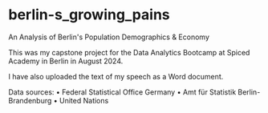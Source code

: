 # berlin-s_growing_pains
An Analysis of Berlin's Population Demographics &amp; Economy

This was my capstone project for the Data Analytics Bootcamp at Spiced Academy in Berlin in August 2024.

I have also uploaded the text of my speech as a Word document.

Data sources:
    • Federal Statistical Office Germany
    • Amt für Statistik Berlin-Brandenburg
    • United Nations
